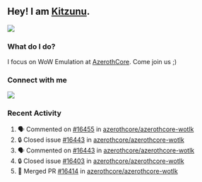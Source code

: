 ## Hey! I am [Kitzunu](https://Github.com/Kitzunu).

<!--<a href="https://github-readme-stats.kitzunu.vercel.app/api?username=Kitzunu&show_icons=true&theme=dark">
  <img align="center" src="https://github-readme-stats.kitzunu.vercel.app/api?username=Kitzunu&show_icons=true&theme=dark" />
</a>-->
<a href="https://github-readme-stats.kitzunu.vercel.app/api?username=Kitzunu&show_icons=true&theme=dark">
  <img align="center" src="https://github-readme-stats.vercel.app/api/top-langs/?username=Kitzunu&layout=compact&theme=dark" />
</a>

### What do I do?

I focus on WoW Emulation at [AzerothCore](https://Github.com/AzerothCore). Come join us ;)

### Connect with me
[![](https://img.shields.io/badge/AzerothCore%20Discord-Connect%20with%20me!-green)](https://discord.com/invite/gkt4y2x)

### Recent Activity

<!--START_SECTION:activity-->
1. 🗣 Commented on [#16455](https://github.com/azerothcore/azerothcore-wotlk/issues/16455) in [azerothcore/azerothcore-wotlk](https://github.com/azerothcore/azerothcore-wotlk)
2. 🔒 Closed issue [#16443](https://github.com/azerothcore/azerothcore-wotlk/issues/16443) in [azerothcore/azerothcore-wotlk](https://github.com/azerothcore/azerothcore-wotlk)
3. 🗣 Commented on [#16443](https://github.com/azerothcore/azerothcore-wotlk/issues/16443) in [azerothcore/azerothcore-wotlk](https://github.com/azerothcore/azerothcore-wotlk)
4. 🔒 Closed issue [#16403](https://github.com/azerothcore/azerothcore-wotlk/issues/16403) in [azerothcore/azerothcore-wotlk](https://github.com/azerothcore/azerothcore-wotlk)
5. 🎉 Merged PR [#16414](https://github.com/azerothcore/azerothcore-wotlk/pull/16414) in [azerothcore/azerothcore-wotlk](https://github.com/azerothcore/azerothcore-wotlk)
<!--END_SECTION:activity-->
